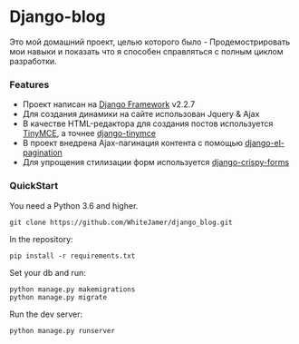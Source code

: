 # Django-blog
Это мой домашний проект, целью которого было - Продемострировать мои навыки и показать что я способен справляться с полным циклом разработки.

### Features
- Проект написан на [Django Framework](https://www.djangoproject.com/ "Django Framework") v2.2.7
- Для создания динамики на сайте использован Jquery & Ajax
- В качестве HTML-редактора для создания постов используется [TinyMCE](https://www.tiny.cloud/get-tiny "TinyMCE"), а точнее [django-tinymce](https://github.com/aljosa/django-tinymce "django-tinymce")
- В проект внедрена Ajax-пагинация контента с помощью [django-el-pagination](https://github.com/shtalinberg/django-el-pagination/tree/master "django-el-pagination-package") 
- Для упрощения стилизации форм используется [django-crispy-forms](https://github.com/django-crispy-forms/django-crispy-forms "django-crispy-forms")

### QuickStart
You need a Python 3.6 and higher.
	
    git clone https://github.com/WhiteJamer/django_blog.git
In the repository:


    pip install -r requirements.txt
Set your db and run:


    python manage.py makemigrations
    python manage.py migrate
Run the dev server:


    python manage.py runserver